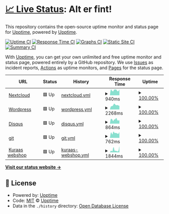 # [📈 Live Status](https://status.voit.cloud): <!--live status--> **Alt er fint!**

This repository contains the open-source uptime monitor and status page for [Upptime](https://upptime.js.org), powered by [Upptime](https://github.com/upptime/upptime).

[![Uptime CI](https://github.com/voitvode/upptime/workflows/Uptime%20CI/badge.svg)](https://github.com/voitvode/upptime/actions?query=workflow%3A%22Uptime+CI%22)
[![Response Time CI](https://github.com/voitvode/upptime/workflows/Response%20Time%20CI/badge.svg)](https://github.com/voitvode/upptime/actions?query=workflow%3A%22Response+Time+CI%22)
[![Graphs CI](https://github.com/voitvode/upptime/workflows/Graphs%20CI/badge.svg)](https://github.com/voitvode/upptime/actions?query=workflow%3A%22Graphs+CI%22)
[![Static Site CI](https://github.com/voitvode/upptime/workflows/Static%20Site%20CI/badge.svg)](https://github.com/voitvode/upptime/actions?query=workflow%3A%22Static+Site+CI%22)
[![Summary CI](https://github.com/voitvode/upptime/workflows/Summary%20CI/badge.svg)](https://github.com/voitvode/upptime/actions?query=workflow%3A%22Summary+CI%22)

With [Upptime](https://upptime.js.org), you can get your own unlimited and free uptime monitor and status page, powered entirely by a GitHub repository. We use [Issues](https://github.com/upptime/upptime/issues) as incident reports, [Actions](https://github.com/voitvode/upptime/actions) as uptime monitors, and [Pages](https://status.voit.cloud) for the status page.

<!--start: status pages-->
<!-- This summary is generated by Upptime (https://github.com/upptime/upptime) -->
<!-- Do not edit this manually, your changes will be overwritten -->
<!-- prettier-ignore -->
| URL | Status | History | Response Time | Uptime |
| --- | ------ | ------- | ------------- | ------ |
| <img alt="" src="https://favicons.githubusercontent.com/voit.cloud" height="13"> [Nextcloud](https://voit.cloud) | 🟩 Up | [nextcloud.yml](https://github.com/voitcode/upptime/commits/HEAD/history/nextcloud.yml) | <details><summary><img alt="Response time graph" src="./graphs/nextcloud/response-time-week.png" height="20"> 940ms</summary><br><a href="https://status.voit.cloud/history/nextcloud"><img alt="Response time 940" src="https://img.shields.io/endpoint?url=https%3A%2F%2Fraw.githubusercontent.com%2Fvoitcode%2Fupptime%2FHEAD%2Fapi%2Fnextcloud%2Fresponse-time.json"></a><br><a href="https://status.voit.cloud/history/nextcloud"><img alt="24-hour response time 1091" src="https://img.shields.io/endpoint?url=https%3A%2F%2Fraw.githubusercontent.com%2Fvoitcode%2Fupptime%2FHEAD%2Fapi%2Fnextcloud%2Fresponse-time-day.json"></a><br><a href="https://status.voit.cloud/history/nextcloud"><img alt="7-day response time 940" src="https://img.shields.io/endpoint?url=https%3A%2F%2Fraw.githubusercontent.com%2Fvoitcode%2Fupptime%2FHEAD%2Fapi%2Fnextcloud%2Fresponse-time-week.json"></a><br><a href="https://status.voit.cloud/history/nextcloud"><img alt="30-day response time 940" src="https://img.shields.io/endpoint?url=https%3A%2F%2Fraw.githubusercontent.com%2Fvoitcode%2Fupptime%2FHEAD%2Fapi%2Fnextcloud%2Fresponse-time-month.json"></a><br><a href="https://status.voit.cloud/history/nextcloud"><img alt="1-year response time 940" src="https://img.shields.io/endpoint?url=https%3A%2F%2Fraw.githubusercontent.com%2Fvoitcode%2Fupptime%2FHEAD%2Fapi%2Fnextcloud%2Fresponse-time-year.json"></a></details> | <details><summary><a href="https://status.voit.cloud/history/nextcloud">100.00%</a></summary><a href="https://status.voit.cloud/history/nextcloud"><img alt="All-time uptime 100.00%" src="https://img.shields.io/endpoint?url=https%3A%2F%2Fraw.githubusercontent.com%2Fvoitcode%2Fupptime%2FHEAD%2Fapi%2Fnextcloud%2Fuptime.json"></a><br><a href="https://status.voit.cloud/history/nextcloud"><img alt="24-hour uptime 100.00%" src="https://img.shields.io/endpoint?url=https%3A%2F%2Fraw.githubusercontent.com%2Fvoitcode%2Fupptime%2FHEAD%2Fapi%2Fnextcloud%2Fuptime-day.json"></a><br><a href="https://status.voit.cloud/history/nextcloud"><img alt="7-day uptime 100.00%" src="https://img.shields.io/endpoint?url=https%3A%2F%2Fraw.githubusercontent.com%2Fvoitcode%2Fupptime%2FHEAD%2Fapi%2Fnextcloud%2Fuptime-week.json"></a><br><a href="https://status.voit.cloud/history/nextcloud"><img alt="30-day uptime 100.00%" src="https://img.shields.io/endpoint?url=https%3A%2F%2Fraw.githubusercontent.com%2Fvoitcode%2Fupptime%2FHEAD%2Fapi%2Fnextcloud%2Fuptime-month.json"></a><br><a href="https://status.voit.cloud/history/nextcloud"><img alt="1-year uptime 100.00%" src="https://img.shields.io/endpoint?url=https%3A%2F%2Fraw.githubusercontent.com%2Fvoitcode%2Fupptime%2FHEAD%2Fapi%2Fnextcloud%2Fuptime-year.json"></a></details>
| <img alt="" src="https://favicons.githubusercontent.com/voit.no" height="13"> [Wordpress](https://voit.no) | 🟩 Up | [wordpress.yml](https://github.com/voitcode/upptime/commits/HEAD/history/wordpress.yml) | <details><summary><img alt="Response time graph" src="./graphs/wordpress/response-time-week.png" height="20"> 2268ms</summary><br><a href="https://status.voit.cloud/history/wordpress"><img alt="Response time 2268" src="https://img.shields.io/endpoint?url=https%3A%2F%2Fraw.githubusercontent.com%2Fvoitcode%2Fupptime%2FHEAD%2Fapi%2Fwordpress%2Fresponse-time.json"></a><br><a href="https://status.voit.cloud/history/wordpress"><img alt="24-hour response time 1972" src="https://img.shields.io/endpoint?url=https%3A%2F%2Fraw.githubusercontent.com%2Fvoitcode%2Fupptime%2FHEAD%2Fapi%2Fwordpress%2Fresponse-time-day.json"></a><br><a href="https://status.voit.cloud/history/wordpress"><img alt="7-day response time 2268" src="https://img.shields.io/endpoint?url=https%3A%2F%2Fraw.githubusercontent.com%2Fvoitcode%2Fupptime%2FHEAD%2Fapi%2Fwordpress%2Fresponse-time-week.json"></a><br><a href="https://status.voit.cloud/history/wordpress"><img alt="30-day response time 2268" src="https://img.shields.io/endpoint?url=https%3A%2F%2Fraw.githubusercontent.com%2Fvoitcode%2Fupptime%2FHEAD%2Fapi%2Fwordpress%2Fresponse-time-month.json"></a><br><a href="https://status.voit.cloud/history/wordpress"><img alt="1-year response time 2268" src="https://img.shields.io/endpoint?url=https%3A%2F%2Fraw.githubusercontent.com%2Fvoitcode%2Fupptime%2FHEAD%2Fapi%2Fwordpress%2Fresponse-time-year.json"></a></details> | <details><summary><a href="https://status.voit.cloud/history/wordpress">100.00%</a></summary><a href="https://status.voit.cloud/history/wordpress"><img alt="All-time uptime 100.00%" src="https://img.shields.io/endpoint?url=https%3A%2F%2Fraw.githubusercontent.com%2Fvoitcode%2Fupptime%2FHEAD%2Fapi%2Fwordpress%2Fuptime.json"></a><br><a href="https://status.voit.cloud/history/wordpress"><img alt="24-hour uptime 100.00%" src="https://img.shields.io/endpoint?url=https%3A%2F%2Fraw.githubusercontent.com%2Fvoitcode%2Fupptime%2FHEAD%2Fapi%2Fwordpress%2Fuptime-day.json"></a><br><a href="https://status.voit.cloud/history/wordpress"><img alt="7-day uptime 100.00%" src="https://img.shields.io/endpoint?url=https%3A%2F%2Fraw.githubusercontent.com%2Fvoitcode%2Fupptime%2FHEAD%2Fapi%2Fwordpress%2Fuptime-week.json"></a><br><a href="https://status.voit.cloud/history/wordpress"><img alt="30-day uptime 100.00%" src="https://img.shields.io/endpoint?url=https%3A%2F%2Fraw.githubusercontent.com%2Fvoitcode%2Fupptime%2FHEAD%2Fapi%2Fwordpress%2Fuptime-month.json"></a><br><a href="https://status.voit.cloud/history/wordpress"><img alt="1-year uptime 100.00%" src="https://img.shields.io/endpoint?url=https%3A%2F%2Fraw.githubusercontent.com%2Fvoitcode%2Fupptime%2FHEAD%2Fapi%2Fwordpress%2Fuptime-year.json"></a></details>
| <img alt="" src="https://favicons.githubusercontent.com/prat.voit.no" height="13"> [Disqus](https://prat.voit.no) | 🟩 Up | [disqus.yml](https://github.com/voitcode/upptime/commits/HEAD/history/disqus.yml) | <details><summary><img alt="Response time graph" src="./graphs/disqus/response-time-week.png" height="20"> 864ms</summary><br><a href="https://status.voit.cloud/history/disqus"><img alt="Response time 864" src="https://img.shields.io/endpoint?url=https%3A%2F%2Fraw.githubusercontent.com%2Fvoitcode%2Fupptime%2FHEAD%2Fapi%2Fdisqus%2Fresponse-time.json"></a><br><a href="https://status.voit.cloud/history/disqus"><img alt="24-hour response time 745" src="https://img.shields.io/endpoint?url=https%3A%2F%2Fraw.githubusercontent.com%2Fvoitcode%2Fupptime%2FHEAD%2Fapi%2Fdisqus%2Fresponse-time-day.json"></a><br><a href="https://status.voit.cloud/history/disqus"><img alt="7-day response time 864" src="https://img.shields.io/endpoint?url=https%3A%2F%2Fraw.githubusercontent.com%2Fvoitcode%2Fupptime%2FHEAD%2Fapi%2Fdisqus%2Fresponse-time-week.json"></a><br><a href="https://status.voit.cloud/history/disqus"><img alt="30-day response time 864" src="https://img.shields.io/endpoint?url=https%3A%2F%2Fraw.githubusercontent.com%2Fvoitcode%2Fupptime%2FHEAD%2Fapi%2Fdisqus%2Fresponse-time-month.json"></a><br><a href="https://status.voit.cloud/history/disqus"><img alt="1-year response time 864" src="https://img.shields.io/endpoint?url=https%3A%2F%2Fraw.githubusercontent.com%2Fvoitcode%2Fupptime%2FHEAD%2Fapi%2Fdisqus%2Fresponse-time-year.json"></a></details> | <details><summary><a href="https://status.voit.cloud/history/disqus">100.00%</a></summary><a href="https://status.voit.cloud/history/disqus"><img alt="All-time uptime 100.00%" src="https://img.shields.io/endpoint?url=https%3A%2F%2Fraw.githubusercontent.com%2Fvoitcode%2Fupptime%2FHEAD%2Fapi%2Fdisqus%2Fuptime.json"></a><br><a href="https://status.voit.cloud/history/disqus"><img alt="24-hour uptime 100.00%" src="https://img.shields.io/endpoint?url=https%3A%2F%2Fraw.githubusercontent.com%2Fvoitcode%2Fupptime%2FHEAD%2Fapi%2Fdisqus%2Fuptime-day.json"></a><br><a href="https://status.voit.cloud/history/disqus"><img alt="7-day uptime 100.00%" src="https://img.shields.io/endpoint?url=https%3A%2F%2Fraw.githubusercontent.com%2Fvoitcode%2Fupptime%2FHEAD%2Fapi%2Fdisqus%2Fuptime-week.json"></a><br><a href="https://status.voit.cloud/history/disqus"><img alt="30-day uptime 100.00%" src="https://img.shields.io/endpoint?url=https%3A%2F%2Fraw.githubusercontent.com%2Fvoitcode%2Fupptime%2FHEAD%2Fapi%2Fdisqus%2Fuptime-month.json"></a><br><a href="https://status.voit.cloud/history/disqus"><img alt="1-year uptime 100.00%" src="https://img.shields.io/endpoint?url=https%3A%2F%2Fraw.githubusercontent.com%2Fvoitcode%2Fupptime%2FHEAD%2Fapi%2Fdisqus%2Fuptime-year.json"></a></details>
| <img alt="" src="https://favicons.githubusercontent.com/git.voit.no" height="13"> [git](https://git.voit.no) | 🟩 Up | [git.yml](https://github.com/voitcode/upptime/commits/HEAD/history/git.yml) | <details><summary><img alt="Response time graph" src="./graphs/git/response-time-week.png" height="20"> 762ms</summary><br><a href="https://status.voit.cloud/history/git"><img alt="Response time 762" src="https://img.shields.io/endpoint?url=https%3A%2F%2Fraw.githubusercontent.com%2Fvoitcode%2Fupptime%2FHEAD%2Fapi%2Fgit%2Fresponse-time.json"></a><br><a href="https://status.voit.cloud/history/git"><img alt="24-hour response time 899" src="https://img.shields.io/endpoint?url=https%3A%2F%2Fraw.githubusercontent.com%2Fvoitcode%2Fupptime%2FHEAD%2Fapi%2Fgit%2Fresponse-time-day.json"></a><br><a href="https://status.voit.cloud/history/git"><img alt="7-day response time 762" src="https://img.shields.io/endpoint?url=https%3A%2F%2Fraw.githubusercontent.com%2Fvoitcode%2Fupptime%2FHEAD%2Fapi%2Fgit%2Fresponse-time-week.json"></a><br><a href="https://status.voit.cloud/history/git"><img alt="30-day response time 762" src="https://img.shields.io/endpoint?url=https%3A%2F%2Fraw.githubusercontent.com%2Fvoitcode%2Fupptime%2FHEAD%2Fapi%2Fgit%2Fresponse-time-month.json"></a><br><a href="https://status.voit.cloud/history/git"><img alt="1-year response time 762" src="https://img.shields.io/endpoint?url=https%3A%2F%2Fraw.githubusercontent.com%2Fvoitcode%2Fupptime%2FHEAD%2Fapi%2Fgit%2Fresponse-time-year.json"></a></details> | <details><summary><a href="https://status.voit.cloud/history/git">100.00%</a></summary><a href="https://status.voit.cloud/history/git"><img alt="All-time uptime 100.00%" src="https://img.shields.io/endpoint?url=https%3A%2F%2Fraw.githubusercontent.com%2Fvoitcode%2Fupptime%2FHEAD%2Fapi%2Fgit%2Fuptime.json"></a><br><a href="https://status.voit.cloud/history/git"><img alt="24-hour uptime 100.00%" src="https://img.shields.io/endpoint?url=https%3A%2F%2Fraw.githubusercontent.com%2Fvoitcode%2Fupptime%2FHEAD%2Fapi%2Fgit%2Fuptime-day.json"></a><br><a href="https://status.voit.cloud/history/git"><img alt="7-day uptime 100.00%" src="https://img.shields.io/endpoint?url=https%3A%2F%2Fraw.githubusercontent.com%2Fvoitcode%2Fupptime%2FHEAD%2Fapi%2Fgit%2Fuptime-week.json"></a><br><a href="https://status.voit.cloud/history/git"><img alt="30-day uptime 100.00%" src="https://img.shields.io/endpoint?url=https%3A%2F%2Fraw.githubusercontent.com%2Fvoitcode%2Fupptime%2FHEAD%2Fapi%2Fgit%2Fuptime-month.json"></a><br><a href="https://status.voit.cloud/history/git"><img alt="1-year uptime 100.00%" src="https://img.shields.io/endpoint?url=https%3A%2F%2Fraw.githubusercontent.com%2Fvoitcode%2Fupptime%2FHEAD%2Fapi%2Fgit%2Fuptime-year.json"></a></details>
| <img alt="" src="https://favicons.githubusercontent.com/kuraas.net" height="13"> [Kuraas webshop](https://kuraas.net) | 🟩 Up | [kuraas-webshop.yml](https://github.com/voitcode/upptime/commits/HEAD/history/kuraas-webshop.yml) | <details><summary><img alt="Response time graph" src="./graphs/kuraas-webshop/response-time-week.png" height="20"> 1844ms</summary><br><a href="https://status.voit.cloud/history/kuraas-webshop"><img alt="Response time 1844" src="https://img.shields.io/endpoint?url=https%3A%2F%2Fraw.githubusercontent.com%2Fvoitcode%2Fupptime%2FHEAD%2Fapi%2Fkuraas-webshop%2Fresponse-time.json"></a><br><a href="https://status.voit.cloud/history/kuraas-webshop"><img alt="24-hour response time 4653" src="https://img.shields.io/endpoint?url=https%3A%2F%2Fraw.githubusercontent.com%2Fvoitcode%2Fupptime%2FHEAD%2Fapi%2Fkuraas-webshop%2Fresponse-time-day.json"></a><br><a href="https://status.voit.cloud/history/kuraas-webshop"><img alt="7-day response time 1844" src="https://img.shields.io/endpoint?url=https%3A%2F%2Fraw.githubusercontent.com%2Fvoitcode%2Fupptime%2FHEAD%2Fapi%2Fkuraas-webshop%2Fresponse-time-week.json"></a><br><a href="https://status.voit.cloud/history/kuraas-webshop"><img alt="30-day response time 1844" src="https://img.shields.io/endpoint?url=https%3A%2F%2Fraw.githubusercontent.com%2Fvoitcode%2Fupptime%2FHEAD%2Fapi%2Fkuraas-webshop%2Fresponse-time-month.json"></a><br><a href="https://status.voit.cloud/history/kuraas-webshop"><img alt="1-year response time 1844" src="https://img.shields.io/endpoint?url=https%3A%2F%2Fraw.githubusercontent.com%2Fvoitcode%2Fupptime%2FHEAD%2Fapi%2Fkuraas-webshop%2Fresponse-time-year.json"></a></details> | <details><summary><a href="https://status.voit.cloud/history/kuraas-webshop">100.00%</a></summary><a href="https://status.voit.cloud/history/kuraas-webshop"><img alt="All-time uptime 100.00%" src="https://img.shields.io/endpoint?url=https%3A%2F%2Fraw.githubusercontent.com%2Fvoitcode%2Fupptime%2FHEAD%2Fapi%2Fkuraas-webshop%2Fuptime.json"></a><br><a href="https://status.voit.cloud/history/kuraas-webshop"><img alt="24-hour uptime 100.00%" src="https://img.shields.io/endpoint?url=https%3A%2F%2Fraw.githubusercontent.com%2Fvoitcode%2Fupptime%2FHEAD%2Fapi%2Fkuraas-webshop%2Fuptime-day.json"></a><br><a href="https://status.voit.cloud/history/kuraas-webshop"><img alt="7-day uptime 100.00%" src="https://img.shields.io/endpoint?url=https%3A%2F%2Fraw.githubusercontent.com%2Fvoitcode%2Fupptime%2FHEAD%2Fapi%2Fkuraas-webshop%2Fuptime-week.json"></a><br><a href="https://status.voit.cloud/history/kuraas-webshop"><img alt="30-day uptime 100.00%" src="https://img.shields.io/endpoint?url=https%3A%2F%2Fraw.githubusercontent.com%2Fvoitcode%2Fupptime%2FHEAD%2Fapi%2Fkuraas-webshop%2Fuptime-month.json"></a><br><a href="https://status.voit.cloud/history/kuraas-webshop"><img alt="1-year uptime 100.00%" src="https://img.shields.io/endpoint?url=https%3A%2F%2Fraw.githubusercontent.com%2Fvoitcode%2Fupptime%2FHEAD%2Fapi%2Fkuraas-webshop%2Fuptime-year.json"></a></details>

<!--end: status pages-->

[**Visit our status website →**](https://status.voit.cloud)

## 📄 License

- Powered by: [Upptime](https://github.com/upptime/upptime)
- Code: [MIT](./LICENSE) © [Upptime](https://upptime.js.org)
- Data in the `./history` directory: [Open Database License](https://opendatacommons.org/licenses/odbl/1-0/)
